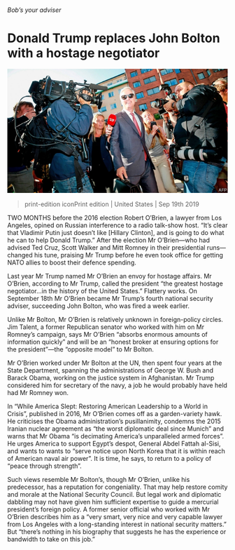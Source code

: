 ###### Bob’s your adviser

# Donald Trump replaces John Bolton with a hostage negotiator 

![image](images/20190921_USP002_0.jpg) 

> print-edition iconPrint edition | United States | Sep 19th 2019 

TWO MONTHS before the 2016 election Robert O’Brien, a lawyer from Los Angeles, opined on Russian interference to a radio talk-show host. “It’s clear that Vladimir Putin just doesn’t like [Hillary Clinton], and is going to do what he can to help Donald Trump.” After the election Mr O’Brien—who had advised Ted Cruz, Scott Walker and Mitt Romney in their presidential runs—changed his tune, praising Mr Trump before he even took office for getting NATO allies to boost their defence spending. 

Last year Mr Trump named Mr O’Brien an envoy for hostage affairs. Mr O’Brien, according to Mr Trump, called the president “the greatest hostage negotiator...in the history of the United States.” Flattery works. On September 18th Mr O’Brien became Mr Trump’s fourth national security adviser, succeeding John Bolton, who was fired a week earlier. 

Unlike Mr Bolton, Mr O’Brien is relatively unknown in foreign-policy circles. Jim Talent, a former Republican senator who worked with him on Mr Romney’s campaign, says Mr O’Brien “absorbs enormous amounts of information quickly” and will be an “honest broker at ensuring options for the president”—the “opposite model” to Mr Bolton. 

Mr O’Brien worked under Mr Bolton at the UN, then spent four years at the State Department, spanning the administrations of George W. Bush and Barack Obama, working on the justice system in Afghanistan. Mr Trump considered him for secretary of the navy, a job he would probably have held had Mr Romney won. 

In “While America Slept: Restoring American Leadership to a World in Crisis”, published in 2016, Mr O’Brien comes off as a garden-variety hawk. He criticises the Obama administration’s pusillanimity, condemns the 2015 Iranian nuclear agreement as “the worst diplomatic deal since Munich” and warns that Mr Obama “is decimating America’s unparalleled armed forces”. He urges America to support Egypt’s despot, General Abdel Fattah al-Sisi, and wants to wants to “serve notice upon North Korea that it is within reach of American naval air power”. It is time, he says, to return to a policy of “peace through strength”. 

Such views resemble Mr Bolton’s, though Mr O’Brien, unlike his predecessor, has a reputation for congeniality. That may help restore comity and morale at the National Security Council. But legal work and diplomatic dabbling may not have given him sufficient expertise to guide a mercurial president’s foreign policy. A former senior official who worked with Mr O’Brien describes him as a “very smart, very nice and very capable lawyer from Los Angeles with a long-standing interest in national security matters.” But “there’s nothing in his biography that suggests he has the experience or bandwidth to take on this job.” 

